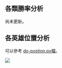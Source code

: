 ## 各類勝率分析 ##
尚未更新。

## 各英雄位置分析 ##

可以參考 <a href="https://github.com/kenson2998/LOL-TW-Rank-analysis/blob/master/2.analysis/do-postion.py">do-postion.py檔</a>。

![](https://raw.githubusercontent.com/kenson2998/LOL-TW-Rank-analysis/master/2.analysis/img/postion.png)